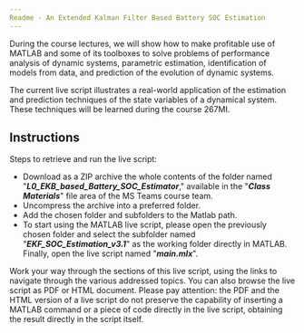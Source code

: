 ```yaml
---
Readme - An Extended Kalman Filter Based Battery SOC Estimation
---
```


During the course lectures, we will show how to make profitable use of MATLAB and some of its toolboxes to solve problems of performance analysis of dynamic systems, parametric estimation, identification of models from data, and prediction of the evolution of dynamic systems. 

The current live script illustrates a real-world application of the estimation and prediction techniques of the state variables of a dynamical system. These techniques will be learned during the course 267MI.

## Instructions

Steps to retrieve and run the live script:

- Download as a ZIP archive the whole contents of the folder named "***L0_EKB_based_Battery_SOC_Estimator***," available in the "***Class Materials***" file area of the MS Teams course team.
- Uncompress the archive into a preferred folder.
- Add the chosen folder and subfolders to the Matlab path.
- To start using the MATLAB live script, please open the previously chosen folder and select the subfolder named "***EKF_SOC_Estimation_v3.1***" as the working folder directly in MATLAB. Finally, open the live script named "***main.mlx***".

Work your way through the sections of this live script, using the links to navigate through the various addressed topics. You can also browse the live script as PDF or HTML document. Please pay attention: the PDF and the HTML version of a live script do not preserve the capability of inserting a MATLAB command or a piece of code directly in the live script, obtaining the result directly in the script itself.
